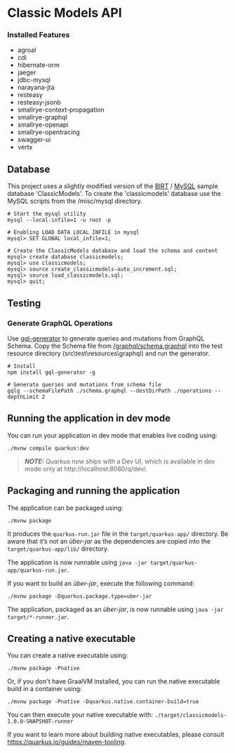 # Classic Models API

### Installed Features

- agroal 
- cdi 
- hibernate-orm
- jaeger
- jdbc-mysql
- narayana-jta
- resteasy
- resteasy-jsonb
- smallrye-context-propagation
- smallrye-graphql
- smallrye-openapi
- smallrye-opentracing
- swagger-ui
- vertx

## Database

This project uses a slightly modified version of the
[BIRT](https://eclipse.github.io/birt-website/docs/template-sample-database/) /
[MySQL](https://www.mysqltutorial.org/mysql-sample-database.aspx)
sample database 'ClassicModels'. To create the 'classicmodels' database use the
MySQL scripts from the /misc/mysql directory.

```
# Start the mysql utility
mysql --local-infile=1 -u root -p

# Enabling LOAD DATA LOCAL INFILE in mysql
mysql> SET GLOBAL local_infile=1;

# Create the ClassicModels database and load the schema and content
mysql> create database classicmodels;
mysql> use classicmodels;
mysql> source create_classicmodels-auto_increment.sql;
mysql> source load_classicmodels.sql;
mysql> quit;
```

## Testing



### Generate GraphQL Operations

Use [gql-generator](https://github.com/timqian/gql-generator)
to generate queries and mutations from GraphQL Schema.
Copy the Schema file from
[/graphql/schema.graphql](http://localhost:8081/graphql/schema.graphql)
into the test resource directory (src\test\resources\graphql) and run the generator.

```
# Install
npm install gql-generator -g

# Generate queries and mutations from schema file
gqlg --schemaFilePath ./schema.graphql --destDirPath ./operations --depthLimit 2
```


## Running the application in dev mode

You can run your application in dev mode that enables live coding using:
```shell script
./mvnw compile quarkus:dev
```

> **_NOTE:_**  Quarkus now ships with a Dev UI, which is available in dev mode only at http://localhost:8080/q/dev/.

## Packaging and running the application

The application can be packaged using:
```shell script
./mvnw package
```
It produces the `quarkus-run.jar` file in the `target/quarkus-app/` directory.
Be aware that it’s not an _über-jar_ as the dependencies are copied into the `target/quarkus-app/lib/` directory.

The application is now runnable using `java -jar target/quarkus-app/quarkus-run.jar`.

If you want to build an _über-jar_, execute the following command:
```shell script
./mvnw package -Dquarkus.package.type=uber-jar
```

The application, packaged as an _über-jar_, is now runnable using `java -jar target/*-runner.jar`.

## Creating a native executable

You can create a native executable using: 
```shell script
./mvnw package -Pnative
```

Or, if you don't have GraalVM installed, you can run the native executable build in a container using: 
```shell script
./mvnw package -Pnative -Dquarkus.native.container-build=true
```

You can then execute your native executable with: `./target/classicmodels-1.0.0-SNAPSHOT-runner`

If you want to learn more about building native executables, please consult https://quarkus.io/guides/maven-tooling.

